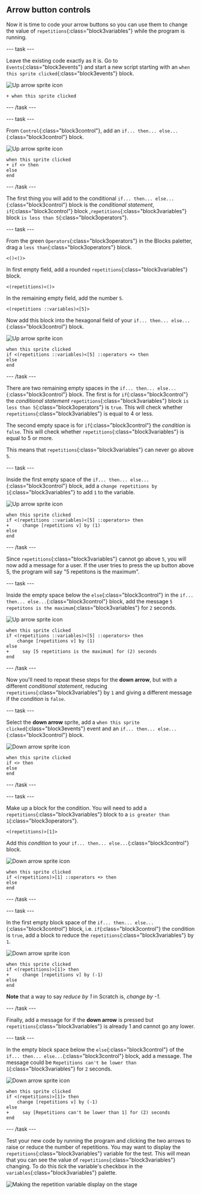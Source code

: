 ## Arrow button controls

Now it is time to code your arrow buttons so you can use them to change the value of `repetitions`{:class="block3variables"} while the program is running.

--- task ---

Leave the existing code exactly as it is. Go to `Events`{:class="block3events"} and start a new script starting with an `when this sprite clicked`{:class="block3events"} block.

![Up arrow sprite icon](images/up_arrow_sprite.png)

```blocks3
+ when this sprite clicked
```

--- /task ---

--- task ---

From `Control`{:class="block3control"}, add an `if... then... else...`{:class="block3control"} block. 

![Up arrow sprite icon](images/up_arrow_sprite.png)

```blocks3
when this sprite clicked
+ if <> then
else
end
```

--- /task ---

The first thing you will add to the conditional `if... then... else...`{:class="block3control"} block is the _conditional statement_, `if`{:class="block3control"} block ,`repetitions`{:class="block3variables"} block `is less than 5`{:class="block3operators"}.

--- task ---

From the green `Operators`{:class="block3operators"} in the Blocks paletter, drag a `less than`{:class="block3operators"} block.

```blocks3
<()<()>
```

In first empty field, add a rounded `repetitions`{:class="block3variables"} block.

```blocks3
<(repetitions)<()>
```

In the remaining empty field, add the number `5`.

```blocks3
<(repetitions ::variables)<[5]>
```

Now add this block into the hexagonal field of your `if... then... else...`{:class="block3control"} block.

![Up arrow sprite icon](images/up_arrow_sprite.png)

```blocks3
when this sprite clicked
if <(repetitions ::variables)<[5] ::operators +> then
else
end
```

--- /task ---

There are two remaining empty spaces in the `if... then... else...`{:class="block3control"} block. The first is for `if`{:class="block3control"} the _conditional statement_ `repetitions`{:class="block3variables"} block `is less than 5`{:class="block3operators"} is `true`. This will check whether `repetitions`{:class="block3variables"} is equal to 4 or less. 

The second empty space is for `if`{:class="block3control"} the _condition_ is `false`. This will check whether `repetitions`{:class="block3variables"} is equal to 5 or more.

This means that `repetitions`{:class="block3variables"} can never go above `5`.

--- task ---

Inside the first empty space of the `if... then... else...`{:class="block3control"} block, add a `change repetitions by 1`{:class="block3variables"} to add `1` to the variable.

![Up arrow sprite icon](images/up_arrow_sprite.png)

```blocks3
when this sprite clicked
if <(repetitions ::variables)<[5] ::operators> then
+     change [repetitions v] by (1)
else
end
```

--- /task ---

Since `repetitions`{:class="block3variables"} cannot go above `5`, you will now add a message for a user. If the user tries to press the up button above 5, the program will say "5 repetitons is the maximum".

--- task ---

Inside the empty space below the `else`{:class="block3control"} in the `if... then... else...`{:class="block3control"} block, add the message `5 repetitons is the maximum`{:class="block3variables"} for `2` seconds.

![Up arrow sprite icon](images/up_arrow_sprite.png)

```blocks3
when this sprite clicked
if <(repetitions ::variables)<[5] ::operators> then
    change [repetitions v] by (1)
else
+     say [5 repetitions is the maximum] for (2) seconds
end
```

--- /task ---

Now you'll need to repeat these steps for the **down arrow**, but with a different _conditional statement_, reducing `repetitions`{:class="block3variables"} by `1` and giving a different message if the _condition_ is `false`.

--- task ---

Select the **down arrow** sprite, add a `when this sprite clicked`{:class="block3events"} event and an `if... then... else...`{:class="block3control"} block.

![Down arrow sprite icon](images/down_arrow_sprite.png)

```blocks3
when this sprite clicked
if <> then
else
end
```

--- /task ---

--- task ---

Make up a block for the condition. You will need to add a `repetitions`{:class="block3variables"} block to a `is greater than 1`{:class="block3operators"}.


```blocks3
<(repetitions)>[1]>
```

Add this _condition_ to your `if... then... else...`{:class="block3control"} block.

![Down arrow sprite icon](images/down_arrow_sprite.png)

```blocks3
when this sprite clicked
if <(repetitions)>[1] ::operators +> then
else
end
```

--- /task ---

--- task ---

In the first empty block space of the `if... then... else...`{:class="block3control"} block, i.e. `if`{:class="block3control"} the condition is `true`, add a block to reduce the `repetitions`{:class="block3variables"} by `1`.

![Down arrow sprite icon](images/down_arrow_sprite.png)

```blocks3
when this sprite clicked
if <(repetitions)>[1]> then
+     change [repetitions v] by (-1)
else
end
```

**Note** that a way to say _reduce by 1_ in Scratch is, _change by -1_.

--- /task ---

Finally, add a message for if the **down arrow** is pressed but `repetitions`{:class="block3variables"} is already 1 and cannot go any lower.

--- task ---

In the empty block space below the `else`{:class="block3control"} of the `if... then... else...`{:class="block3control"} block, add a message. The message  could be `Repetitions can't be lower than 1`{:class="block3variables"} for `2` seconds.

![Down arrow sprite icon](images/down_arrow_sprite.png)

```blocks3
when this sprite clicked
if <(repetitions)>[1]> then
    change [repetitions v] by (-1)
else
+     say [Repetitions can't be lower than 1] for (2) seconds
end
```

--- /task ---

Test your new code by running the program and clicking the two arrows to raise or reduce the number of repetitions. You may want to display the `repetitions`{:class="block3variables"} variable for the test. This will mean that you can see the value of `repetitions`{:class="block3variables"} changing. To do this _tick_ the variable's checkbox in the `variables`{:class="block3variables"} palette. 

![Making the repetition variable display on the stage](images/untickRepetitionsVariable.png)
